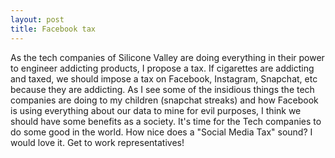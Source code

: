 ```yaml
---
layout: post
title: Facebook tax
---
```

As the tech companies of Silicone Valley are doing everything in their power to engineer addicting products, I propose a tax.  If cigarettes 
are addicting and taxed, we should impose a tax on Facebook, Instagram, Snapchat, etc because they are addicting.  As I see some of the insidious things the tech companies
are doing to my children (snapchat streaks) and how Facebook is using everything about our data to mine for evil purposes, I think we should
have some benefits as a society.  It's time for the Tech companies to do some good in the world.  How nice does a "Social Media Tax" sound?  I 
would love it.  Get to work representatives!
